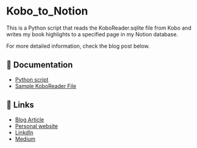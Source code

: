 # Kobo_to_Notion
This is a Python script that reads the KoboReader.sqlite file from Kobo and writes my book highlights to a specified page in my Notion database. 

For more detailed information, check the blog post below.

## 📁 Documentation

- [Python script](https://github.com/MPCaloba/Kobo_to_Notion/blob/main/Kobo_to_Notion.py)
- [Sample KoboReader File](https://github.com/MPCaloba/Kobo_to_Notion/blob/main/KoboReader.sqlite)

## 🔗 Links
- [Blog Article]()
- [Personal website](https://mcaloba-04272.stackbit.app/)
- [LinkdIn](https://www.linkedin.com/in/marcocaloba/)
- [Medium](https://medium.com/@marco_caloba)
